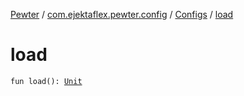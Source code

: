 [Pewter](../../index.md) / [com.ejektaflex.pewter.config](../index.md) / [Configs](index.md) / [load](./load.md)

# load

`fun load(): `[`Unit`](https://kotlinlang.org/api/latest/jvm/stdlib/kotlin/-unit/index.html)